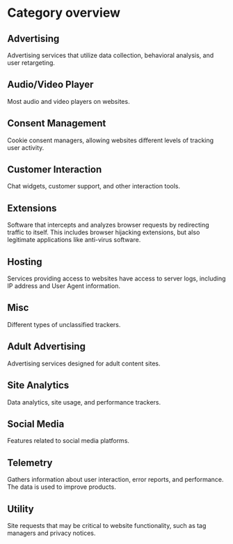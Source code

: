 # Category overview

## Advertising

Advertising services that utilize data collection, behavioral analysis, and user retargeting.

## Audio/Video Player

Most audio and video players on websites.

## Consent Management

Cookie consent managers, allowing websites different levels of tracking user activity.

## Customer Interaction

Chat widgets, customer support, and other interaction tools.

## Extensions

Software that intercepts and analyzes browser requests by redirecting traffic to itself. This includes browser hijacking extensions, but also legitimate applications like anti-virus software.

## Hosting

Services providing access to websites have access to server logs, including IP address and User Agent information.

## Misc

Different types of unclassified trackers.

## Adult Advertising

Advertising services designed for adult content sites.

## Site Analytics

Data analytics, site usage, and performance trackers.

## Social Media

Features related to social media platforms.

## Telemetry

Gathers information about user interaction, error reports, and performance. The data is used to improve products.

## Utility

Site requests that may be critical to website functionality, such as tag managers and privacy notices.

